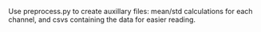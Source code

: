 Use preprocess.py to create auxillary files: mean/std calculations for each channel, and csvs containing the data for easier reading. 
